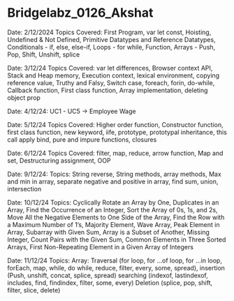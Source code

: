 # Bridgelabz_0126_Akshat

Date: 2/12/2024 Topics Covered:
First Program, var let const, Hoisting, Undefined & Not Defined, Primitive Datatypes and Reference Datatypes, Conditionals - if, else, else-if, Loops - for while, Function, Arrays - Push, Pop, Shift, Unshift, splice

Date: 3/12/24
Topics Covered:
var let differences, Browser context API, Stack and Heap memory, Execution context, lexical environment, copying reference value, Truthy and Falsy, Switch case, foreach, forin, do-while, Callback function, First class function, Array implementation, deleting object prop

Date: 4/12/24: UC1 - UC5 -> Employee Wage

Date: 5/12/24
Topics Covered:
Higher order function, Constructor function, first class function, new keyword, iife, prototype, prototypal inheritance, this call apply bind, pure and impure functions, closures

Date: 6/12/24
Topics Covered:
filter, map, reduce, arrow function, Map and set, Destructuring assignment, OOP

Date: 9/12/24:
Topics: String reverse, String methods, array methods, Max and min in array, separate negative and positive in array, find sum, union, intersection


Date: 10/12/24
Topics: Cyclically Rotate an Array by One, Duplicates in an Array, Find the Occurrence of an Integer, Sort the Array of 0s, 1s, and 2s, Move All the Negative Elements to One Side of the Array, Find the Row with a Maximum Number of 1’s, Majority Element, Wave Array, Peak Element in Array, Subarray with Given Sum, Array is a Subset of Another, Missing Integer, Count Pairs with the Given Sum, Common Elements in Three Sorted Arrays, First Non-Repeating Element in a Given Array of Integers

Date: 11/12/24
Topics:
Array:
Traversal (for loop, for ...of loop, for ...in loop, forEach, map, while, do while, reduce, filter, every, some, spread), 
insertion (Push, unshift, concat, splice, spread)
searching (indexof, lastindexof, includes, find, findindex, filter, some, every)
Deletion (splice, pop, shift, filter, slice, delete)